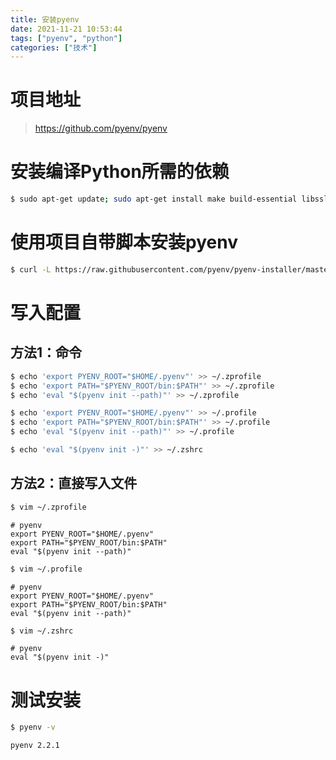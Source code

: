 ```yaml
---
title: 安装pyenv
date: 2021-11-21 10:53:44
tags: ["pyenv", "python"]
categories: ["技术"]
---
```


# 项目地址

> https://github.com/pyenv/pyenv

# 安装编译Python所需的依赖

```bash
$ sudo apt-get update; sudo apt-get install make build-essential libssl-dev zlib1g-dev libbz2-dev libreadline-dev libsqlite3-dev wget curl llvm libncursesw5-dev xz-utils tk-dev libxml2-dev libxmlsec1-dev libffi-dev liblzma-dev
```

# 使用项目自带脚本安装pyenv

```bash
$ curl -L https://raw.githubusercontent.com/pyenv/pyenv-installer/master/bin/pyenv-installer | bash
```

# 写入配置

## 方法1：命令

```bash
$ echo 'export PYENV_ROOT="$HOME/.pyenv"' >> ~/.zprofile
$ echo 'export PATH="$PYENV_ROOT/bin:$PATH"' >> ~/.zprofile
$ echo 'eval "$(pyenv init --path)"' >> ~/.zprofile

$ echo 'export PYENV_ROOT="$HOME/.pyenv"' >> ~/.profile
$ echo 'export PATH="$PYENV_ROOT/bin:$PATH"' >> ~/.profile
$ echo 'eval "$(pyenv init --path)"' >> ~/.profile

$ echo 'eval "$(pyenv init -)"' >> ~/.zshrc
```

## 方法2：直接写入文件

```bash
$ vim ~/.zprofile
```

```
# pyenv
export PYENV_ROOT="$HOME/.pyenv"
export PATH="$PYENV_ROOT/bin:$PATH"
eval "$(pyenv init --path)"
```

```bash
$ vim ~/.profile
```

```
# pyenv
export PYENV_ROOT="$HOME/.pyenv"
export PATH="$PYENV_ROOT/bin:$PATH"
eval "$(pyenv init --path)"
```

```bash
$ vim ~/.zshrc
```

```
# pyenv
eval "$(pyenv init -)"
```

# 测试安装

```bash
$ pyenv -v
```

```
pyenv 2.2.1
```

